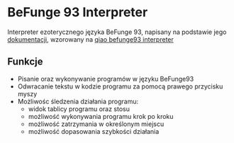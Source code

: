 # BeFunge 93 Interpreter
Interpreter ezoterycznego języka BeFunge 93, napisany na podstawie jego [dokumentacji](https://github.com/catseye/Befunge-93/blob/master/doc/Befunge-93.markdown), wzorowany na [qiao befunge93 interpreter](http://qiao.github.io/javascript-playground/visual-befunge93-interpreter/) 

## Funkcje
* Pisanie oraz wykonywanie programów w języku BeFunge93
* Odwracanie tekstu w kodzie programu za pomocą prawego przycisku myszy
* Możliwośc śledzenia działania programu: 
  * widok tablicy programu oraz stosu
  * możliwość wykonywania programu krok po kroku
  * możliwość zatrzymania w określonym miejscu
  * możliwość dopasowania szybkości działania
